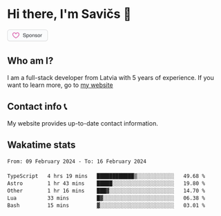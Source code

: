 # Hi there, I'm Savičs 👋

<a href="https://github.com/sponsors/Exerra" title="Sponsor Exerra"><img src="/assets/sponsor.svg?sanitize=true" width="94" height="28" aria-hidden="true"></a>
    
## Who am I?
I am a full-stack developer from Latvia with 5 years of experience. If you want to learn more, go to [my website](https://exerra.xyz)

## Contact info 📞
My website provides up-to-date contact information.

## Wakatime stats

<!--
<a href="https://status.exerra.xyz" id="freshstatus-badge-root"
  data-banner-style="compact">
  <img src="https://public-api.freshstatus.io/v1/public/badge.svg/?badge=0b9b52df-6e1d-4d16-b836-5595b35bcef8" />
    </a>
-->

<!--START_SECTION:waka-->

```txt
From: 09 February 2024 - To: 16 February 2024

TypeScript   4 hrs 19 mins   ████████████▒░░░░░░░░░░░░   49.68 %
Astro        1 hr 43 mins    █████░░░░░░░░░░░░░░░░░░░░   19.80 %
Other        1 hr 16 mins    ███▓░░░░░░░░░░░░░░░░░░░░░   14.70 %
Lua          33 mins         █▓░░░░░░░░░░░░░░░░░░░░░░░   06.38 %
Bash         15 mins         ▓░░░░░░░░░░░░░░░░░░░░░░░░   03.01 %
```

<!--END_SECTION:waka-->
    
<!--
![Exerra's Github profile statistics](https://github.stats.exerra.xyz/api?username=Exerra&show_icons=true&theme=buefy&include_all_commits=true&count_private=true)
![Exerra's language statistics](https://github.stats.exerra.xyz/api/top-langs/?username=Exerra&layout=compact)
-->
